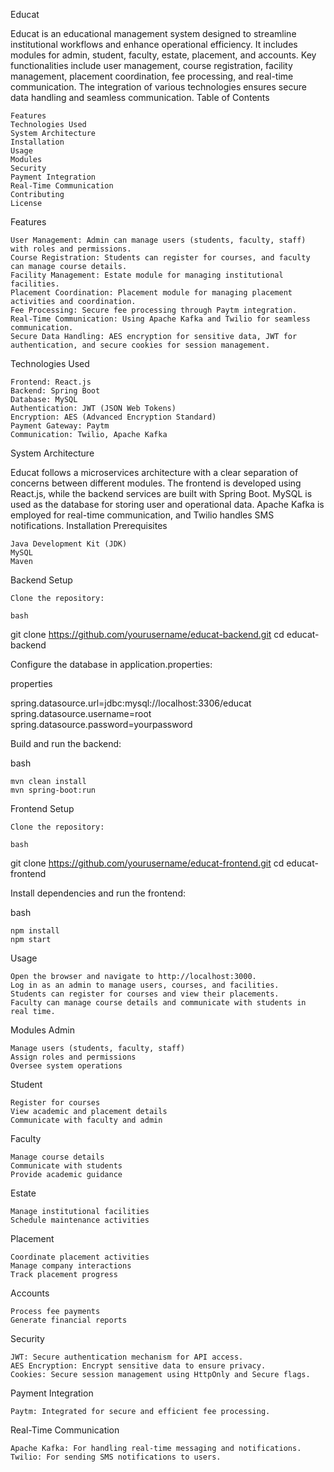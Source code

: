 Educat

Educat is an educational management system designed to streamline institutional workflows and enhance operational efficiency. It includes modules for admin, student, faculty, estate, placement, and accounts. Key functionalities include user management, course registration, facility management, placement coordination, fee processing, and real-time communication. The integration of various technologies ensures secure data handling and seamless communication.
Table of Contents

    Features
    Technologies Used
    System Architecture
    Installation
    Usage
    Modules
    Security
    Payment Integration
    Real-Time Communication
    Contributing
    License

Features

    User Management: Admin can manage users (students, faculty, staff) with roles and permissions.
    Course Registration: Students can register for courses, and faculty can manage course details.
    Facility Management: Estate module for managing institutional facilities.
    Placement Coordination: Placement module for managing placement activities and coordination.
    Fee Processing: Secure fee processing through Paytm integration.
    Real-Time Communication: Using Apache Kafka and Twilio for seamless communication.
    Secure Data Handling: AES encryption for sensitive data, JWT for authentication, and secure cookies for session management.

Technologies Used

    Frontend: React.js
    Backend: Spring Boot
    Database: MySQL
    Authentication: JWT (JSON Web Tokens)
    Encryption: AES (Advanced Encryption Standard)
    Payment Gateway: Paytm
    Communication: Twilio, Apache Kafka

System Architecture

Educat follows a microservices architecture with a clear separation of concerns between different modules. The frontend is developed using React.js, while the backend services are built with Spring Boot. MySQL is used as the database for storing user and operational data. Apache Kafka is employed for real-time communication, and Twilio handles SMS notifications.
Installation
Prerequisites

  
    Java Development Kit (JDK)
    MySQL
    Maven

Backend Setup

    Clone the repository:

    bash

git clone https://github.com/yourusername/educat-backend.git
cd educat-backend

Configure the database in application.properties:

properties

spring.datasource.url=jdbc:mysql://localhost:3306/educat
spring.datasource.username=root
spring.datasource.password=yourpassword

Build and run the backend:

bash

    mvn clean install
    mvn spring-boot:run

Frontend Setup

    Clone the repository:

    bash

git clone https://github.com/yourusername/educat-frontend.git
cd educat-frontend

Install dependencies and run the frontend:

bash

    npm install
    npm start

Usage

    Open the browser and navigate to http://localhost:3000.
    Log in as an admin to manage users, courses, and facilities.
    Students can register for courses and view their placements.
    Faculty can manage course details and communicate with students in real time.

Modules
Admin

    Manage users (students, faculty, staff)
    Assign roles and permissions
    Oversee system operations

Student

    Register for courses
    View academic and placement details
    Communicate with faculty and admin

Faculty

    Manage course details
    Communicate with students
    Provide academic guidance

Estate

    Manage institutional facilities
    Schedule maintenance activities

Placement

    Coordinate placement activities
    Manage company interactions
    Track placement progress

Accounts

    Process fee payments
    Generate financial reports

Security

    JWT: Secure authentication mechanism for API access.
    AES Encryption: Encrypt sensitive data to ensure privacy.
    Cookies: Secure session management using HttpOnly and Secure flags.

Payment Integration

    Paytm: Integrated for secure and efficient fee processing.

Real-Time Communication

    Apache Kafka: For handling real-time messaging and notifications.
    Twilio: For sending SMS notifications to users.
